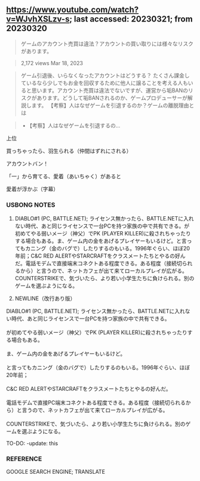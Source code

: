 ## https://www.youtube.com/watch?v=WJvhXSLzv-s; last accessed: 20230321; from 20230320

> ゲームのアカウント売買は違法？アカウントの買い取りには様々なリスクがあります。

> 2,172 views Mar 18, 2023 

> ゲーム引退後、いらなくなったアカウントはどうする？ たくさん課金しているなら少しでもお金を回収するために他人に譲ることを考える人もいると思います。アカウント売買は違法でないですが、運営から垢BANのリスクがあります。どうして垢BANされるのか、ゲームプロデューサーが解説します。 【考察】人はなぜゲームを引退するのか？ゲームの離脱理由とは   

>  • 【考察】人はなぜゲームを引退するの...  


上位

買っちゃったら、羽生られる（仲間はずれにされる）

アカウントバン！

「一」から育てる、愛着（あいちゃく）があると

愛着が浮かぶ（字幕）


### USBONG NOTES

1. DIABLO#1 (PC, BATTLE.NET); ライセンス無かったら、BATTLE.NETに入れない時代、あと同じライセンスで一台PCを持つ家族の中で共有できる。が初めてやる弱いメージ（神父）でPK (PLAYER KILLER)に殺されちゃったりする場合もある。ま、ゲーム内の金をあげるプレイヤーもいるけど。と言ってもカニング（金のバグで）したりするのもいる。1996年ぐらい、ほぼ20年前；C&C RED ALERTやSTARCRAFTをクラスメートたちとやるの好んだ。電話モデムで直接端末コネクトある程度できる。ある程度（接続切られるから）と言うので、ネットカフェが出て来てローカルプレイが広がる。COUNTERSTRIKEで、気づいたら、より若い小学生たちに負けられる。別のゲームを選ぶようになる。

2. NEWLINE（改行あり版）

DIABLO#1 (PC, BATTLE.NET); ライセンス無かったら、BATTLE.NETに入れない時代、あと同じライセンスで一台PCを持つ家族の中で共有できる。<br/>
<br/>
が初めてやる弱いメージ（神父）でPK (PLAYER KILLER)に殺されちゃったりする場合もある。<br/>
<br/>
ま、ゲーム内の金をあげるプレイヤーもいるけど。<br/>
<br/>
と言ってもカニング（金のバグで）したりするのもいる。1996年ぐらい、ほぼ20年前；<br/>
<br/>
C&C RED ALERTやSTARCRAFTをクラスメートたちとやるの好んだ。<br/>
<br/>
電話モデムで直接PC端末コネクトある程度できる。ある程度（接続切られるから）と言うので、ネットカフェが出て来てローカルプレイが広がる。<br/>
<br/>
COUNTERSTRIKEで、気づいたら、より若い小学生たちに負けられる。別のゲームを選ぶようになる。

TO-DO: -update: this

### REFERENCE

GOOGLE SEARCH ENGINE; TRANSLATE
